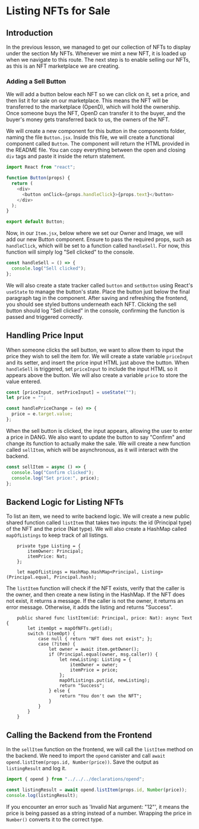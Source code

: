 # Listing NFTs for Sale

## Introduction

In the previous lesson, we managed to get our collection of NFTs to display under the section My NFTs. Whenever we mint a new NFT, it is loaded up when we navigate to this route. The next step is to enable selling our NFTs, as this is an NFT marketplace we are creating.

### Adding a Sell Button

We will add a button below each NFT so we can click on it, set a price, and then list it for sale on our marketplace. This means the NFT will be transferred to the marketplace (OpenD), which will hold the ownership. Once someone buys the NFT, OpenD can transfer it to the buyer, and the buyer's money gets transferred back to us, the owners of the NFT.

We will create a new component for this button in the components folder, naming the file `Button.jsx`. Inside this file, we will create a functional component called `Button`. The component will return the HTML provided in the README file. You can copy everything between the open and closing `div` tags and paste it inside the return statement.

```js
import React from "react";

function Button(props) {
  return (
    <div>
      <button onClick={props.handleClick}>{props.text}</button>
    </div>
  );
}

export default Button;
```

Now, in our `Item.jsx`, below where we set our Owner and Image, we will add our new Button component. Ensure to pass the required props, such as `handleClick`, which will be set to a function called `handleSell`. For now, this function will simply log "Sell clicked" to the console.

```js
const handleSell = () => {
  console.log("Sell clicked");
};
```

We will also create a state tracker called `button` and `setButton` using React's `useState` to manage the button's state. Place the button just below the final paragraph tag in the component. After saving and refreshing the frontend, you should see styled buttons underneath each NFT. Clicking the sell button should log "Sell clicked" in the console, confirming the function is passed and triggered correctly.

## Handling Price Input

When someone clicks the sell button, we want to allow them to input the price they wish to sell the item for. We will create a state variable `priceInput` and its setter, and insert the price input HTML just above the button. When `handleSell` is triggered, set `priceInput` to include the input HTML so it appears above the button. We will also create a variable `price` to store the value entered.

```js
const [priceInput, setPriceInput] = useState("");
let price = "";

const handlePriceChange = (e) => {
  price = e.target.value;
};
```

When the sell button is clicked, the input appears, allowing the user to enter a price in DANG. We also want to update the button to say "Confirm" and change its function to actually make the sale. We will create a new function called `sellItem`, which will be asynchronous, as it will interact with the backend.

```js
const sellItem = async () => {
  console.log("Confirm clicked");
  console.log("Set price:", price);
};
```

## Backend Logic for Listing NFTs

To list an item, we need to write backend logic. We will create a new public shared function called `listItem` that takes two inputs: the id (Principal type) of the NFT and the price (Nat type). We will also create a HashMap called `mapOfListings` to keep track of all listings.

```mo
    private type Listing = {
        itemOwner: Principal;
        itemPrice: Nat;
    };

    let mapOfListings = HashMap.HashMap<Principal, Listing>(Principal.equal, Principal.hash);
```

The `listItem` function will check if the NFT exists, verify that the caller is the owner, and then create a new listing in the HashMap. If the NFT does not exist, it returns a message. If the caller is not the owner, it returns an error message. Otherwise, it adds the listing and returns "Success".

```mo
    public shared func listItem(id: Principal, price: Nat): async Text {
        let itemOpt = mapOfNFTs.get(id);
        switch (itemOpt) {
            case null { return "NFT does not exist"; };
            case (?item) {
                let owner = await item.getOwner();
                if (Principal.equal(owner, msg.caller)) {
                    let newListing: Listing = {
                        itemOwner = owner;
                        itemPrice = price;
                    };
                    mapOfListings.put(id, newListing);
                    return "Success";
                } else {
                    return "You don't own the NFT";
                }
            }
        }
    }
```

## Calling the Backend from the Frontend

In the `sellItem` function on the frontend, we will call the `listItem` method on the backend. We need to import the `opend` canister and call `await opend.listItem(props.id, Number(price))`. Save the output as `listingResult` and log it.

```js
import { opend } from "../../../declarations/opend";

const listingResult = await opend.listItem(props.id, Number(price));
console.log(listingResult);
```

If you encounter an error such as 'Invalid Nat argument: "12"', it means the price is being passed as a string instead of a number. Wrapping the price in `Number()` converts it to the correct type.
